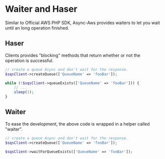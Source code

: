 # Waiter and Haser

Similar to Official AWS PHP SDK, Async-Aws provides waiters to let you wait
until an long operation finished.

## Haser

Clients provides "blocking" methods that return whether or not the operation is
successful.

```php
// create a queue Async and don't wait for the response.
$sqsClient->createQueue(['QueueName' => 'fooBar']);

while (!$sqsClient->queueExists(['QueueName' => 'fooBar'])) {
    // ...
    sleep(1);
}
```

## Waiter

To ease the development, the above code is wrapped in a helper called "waiter".

```php
// create a queue Async and don't wait for the response.
$sqsClient->createQueue(['QueueName' => 'fooBar']);

$sqsClient->waitForQueueExists(['QueueName' => 'fooBar']);
```
